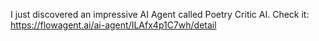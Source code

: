 I just discovered an impressive AI Agent called Poetry Critic AI. Check it: https://flowagent.ai/ai-agent/ILAfx4p1C7wh/detail
